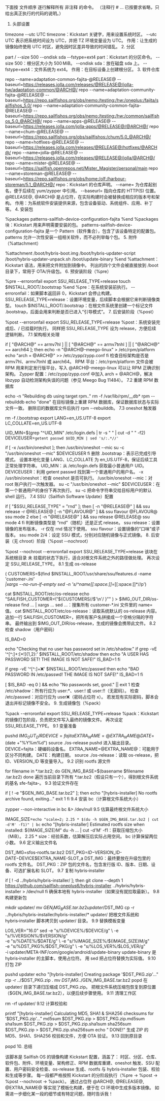 下面按 文件顺序 逐行解释所有 非注释 的命令。
（注释行 # … 已按要求省略，只给出真正执行的代码的说明。）

1. 头部设置

timezone --utc UTC
timezone：Kickstart 关键字，用来设置系统时区。
--utc UTC 表示把系统时间设为 UTC，并把 TZ 环境变量设为 UTC。
作用：让生成的镜像始终使用 UTC 时区，避免因时区差异导致的时间错乱。
2. 分区

part / --size 500 --ondisk sda --fstype=ext4
part：Kickstart 的分区命令。
--size 500：根分区大小为 500 MiB。
--ondisk sda：放在磁盘 sda 上。
--fstype=ext4：文件系统为 ext4。
作用：在目标设备上创建根分区。
3. 软件仓库

repo --name=adaptation-common-fajita-@RELEASE@ --baseurl=https://releases.jolla.com/releases/@RELEASE@/jolla-hw/adaptation-common/@ARCH@/
repo --name=adaptation-community-fajita-@RELEASE@ --baseurl=https://repo.sailfishos.org/obs/nemo:/testing:/hw:/oneplus:/fajita/sailfishos_5.0/
repo --name=adaptation-community-common-fajita-@RELEASE@ --baseurl=https://repo.sailfishos.org/obs/nemo:/testing:/hw:/common/sailfishos_5.0_@ARCH@/
repo --name=apps-@RELEASE@ --baseurl=https://releases.jolla.com/jolla-apps/@RELEASE@/@ARCH@/
repo --name=chum-@RELEASE@ --baseurl=https://repo.sailfishos.org/obs/sailfishos:/chum/5.0_@ARCH@/
repo --name=hotfixes-@RELEASE@ --baseurl=https://releases.jolla.com/releases/@RELEASE@/hotfixes/@ARCH@/
repo --name=jolla-@RELEASE@ --baseurl=https://releases.jolla.com/releases/@RELEASE@/jolla/@ARCH@/
repo --name=mister-@RELEASE@ --baseurl=https://sailfish.openrepos.net/Mister_Magister/personal/main
repo --name=storeman-@RELEASE@ --baseurl=https://repo.sailfishos.org/obs/home:/olf:/harbour-storeman/5.1_@ARCH@/
repo：Kickstart 的仓库声明。
--name= 为仓库起别名，便于后续在 yum/zypper 中引用。
--baseurl= 指向仓库的 HTTP(S) 位置。
@RELEASE@, @ARCH@ 是占位符，在实际构建时会被替换成相应的版本号和架构。
作用：为系统软件安装提供来源，包含设备驱动、系统组件、应用、补丁等。
4. 安装包

%packages
patterns-sailfish-device-configuration-fajita
%end
%packages 块：Kickstart 用来声明需要安装的包。
patterns-sailfish-device-configuration-fajita 是一个 Pattern（软件集合），包含了该设备特定的配置包。
patterns 允许一次性安装一组相关软件，而不必列举每个包。
5. 附件（%attachment）

%attachment
/boot/hybris-boot.img
/boot/hybris-updater-script
/boot/hybris-updater-unpack.sh
/boot/update-binary
%end
%attachment：Kickstart 语法，用来把文件附加到镜像中。
列出的四个文件会被直接放到 /boot 目录下，常用于 OTA/升级包。
6. 预安装阶段（%pre）

%pre --erroronfail
export SSU_RELEASE_TYPE=release
touch $INSTALL_ROOT/.bootstrap
%end
%pre：在系统安装前执行。
--erroronfail：如果脚本返回非 0，Kickstart 会停止构建。
SSU_RELEASE_TYPE=release：设置环境变量，后续脚本会根据它来判断镜像类型。
touch $INSTALL_ROOT/.bootstrap：在根文件系统里创建一个标记文件 .bootstrap，后面会用来判断是否已进入“引导模式”。
7. 后安装阶段（%post）

%post --erroronfail
export SSU_RELEASE_TYPE=release
%post：系统安装完成后、/ 已挂载时执行。
同样把 SSU_RELEASE_TYPE 设为 release，方便后续逻辑判断。
7.1 架构相关处理

if [ "@ARCH@" == armv7hl ] || [ "@ARCH@" == armv7tnhl ] || [ "@ARCH@" == aarch64 ]; then
    echo -n "@ARCH@-meego-linux" > /etc/rpm/platform
    echo "arch = @ARCH@" >> /etc/zypp/zypp.conf
fi
检查目标架构是否是 armv7hl、armv7tnhl 或 aarch64。
RPM 平台：/etc/rpm/platform 文件会被 RPM 用来判定发行版平台，写入 @ARCH@-meego-linux 可以让 RPM 正确识别架构。
Zypper 配置：/etc/zypp/zypp.conf 中加入 arch = @ARCH@，解决 libzypp 自动检测架构失误的问题（参见 Meego Bug 11484）。
7.2 重建 RPM 数据库

echo -n "Rebuilding db using target rpm.."
rm -f /var/lib/rpm/__db*
rpm --rebuilddb
echo "done"
在目标镜像上重建 RPM 数据库，保证数据库状态与实际文件一致。
删除旧的数据库文件后执行 rpm --rebuilddb。
7.3 oneshot 触发器

rm -f /.bootstrap
export LANG=en_US.UTF-8
export LC_COLLATE=en_US.UTF-8

UID_MIN=$(grep "^UID_MIN" /etc/login.defs |  tr -s " " | cut -d " " -f2)
DEVICEUSER=`getent passwd $UID_MIN | sed 's/:.*//'`

if [ -x /usr/bin/oneshot ]; then
   /usr/bin/oneshot --mic
   su -c "/usr/bin/oneshot --mic" $DEVICEUSER
fi
删除 .bootstrap：表示已完成引导模式。
设置本地化变量 LANG、LC_COLLATE 为 en_US.UTF-8，保证后续工具正常处理字符串。
UID_MIN：从 /etc/login.defs 获取最小普通用户 UID。
DEVICEUSER：利用 getent passwd 找到第一个普通用户的用户名。
-x /usr/bin/oneshot：检查 oneshot 是否可执行。
/usr/bin/oneshot --mic：对 root 账户执行一次触发器。
su -c "/usr/bin/oneshot --mic" $DEVICEUSER：在第一个普通用户的身份下再次执行。
su -c 把命令字符串交给目标用户的默认 shell 运行。
7.4 SSU（Sailfish Software Update）配置

if [ "$SSU_RELEASE_TYPE" = "rnd" ]; then
    [ -n "@RELEASE@" ] && ssu release -r @RELEASE@
    [ -n "@FLAVOUR@" ] && ssu flavour @FLAVOUR@
    ssu mode 2
else
    [ -n "@RELEASE@" ] && ssu release @RELEASE@
    ssu mode 4
fi
判断镜像类型是 “rnd”（随机）还是正式 release。
ssu release：设置镜像的发布版本。
-r 仅在 rnd 情况下使用。
ssu flavour：设置镜像的“口味”或子版本。
ssu mode 2/4：设定 SSU 模式，分别对应随机镜像与正式镜像。
8. 后安装（无 chroot）阶段（%post --nochroot）

%post --nochroot --erroronfail
export SSU_RELEASE_TYPE=release
该块在系统根目录 未 挂载的状态下执行，适合对根文件系统之外的路径做处理。
再次设定 SSU_RELEASE_TYPE。
8.1 生成 os-release

(
CUSTOMERS=$(find $INSTALL_ROOT/usr/share/ssu/features.d -name 'customer-*.ini' \
    |xargs --no-run-if-empty sed -n 's/^name[[:space:]]*=[[:space:]]*//p')

cat $INSTALL_ROOT/etc/os-release
echo "SAILFISH_CUSTOMER=\"${CUSTOMERS//$'\n'/ }\""
) > $IMG_OUT_DIR/os-release
find … | xargs … sed …：搜集所有 customer-*.ini 文件里的 name= 值。
cat $INSTALL_ROOT/etc/os-release：读取系统默认的 os-release 内容。
追加一行 SAILFISH_CUSTOMER=，把所有客户名拼接成一个空格分隔的字符串。
最终输出到 $IMG_OUT_DIR/os-release，生成的镜像会携带此文件。
8.2 检查 shadow（用户密码）

IS_BAD=0

echo "Checking that no user has password set in /etc/shadow."
if grep -vE '^[^:]+:[*!]{1,2}:' $INSTALL_ROOT/etc/shadow
then
    echo "A USER HAS PASSWORD SET! THE IMAGE IS NOT SAFE!"
    IS_BAD=1
fi

if grep -vE '^[^:]+:x:' $INSTALL_ROOT/etc/passwd
then
    echo "BAD PASSWORD IN /etc/passwd! THE IMAGE IS NOT SAFE!"
    IS_BAD=1
fi

[ $IS_BAD -eq 0 ] && echo "No passwords set, good." || exit 1
检查 /etc/shadow：所有行应为 user:*、user:! 或 user:!!（无密码）。
检查 /etc/passwd：对应行应为 user:x:（密码占位符 x）。
若发现有实际密码，脚本会退出并标记镜像不安全。
9. 生成镜像包（%pack）

%pack --erroronfail
export SSU_RELEASE_TYPE=release
%pack：Kickstart 的镜像打包阶段，负责把文件写入最终的镜像文件。
再次设定 SSU_RELEASE_TYPE。
9.1 变量准备

pushd $IMG_OUT_DIR
DEVICE=fajita
EXTRA_NAME=@EXTRA_NAME@
DATE=$(date +"%Y%m%d")
source ./os-release
pushd 进入输出目录。
DEVICE=fajita：硬编码设备名。
EXTRA_NAME=@EXTRA_NAME@：可能用于区分不同构建。
DATE：构建日期。
source ./os-release：读取 os-release，把 ID、VERSION_ID 等变量导入。
9.2 识别 rootfs 源文件

for filename in *.tar.bz2; do
    GEN_IMG_BASE=$(basename $filename .tar.bz2)
done
遍历当前目录下所有 *.tar.bz2（假设只有一个），得到根文件系统的基名 sfe-fajita-<ver>。
9.3 验证文件存在

if [ ! -e "$GEN_IMG_BASE.tar.bz2" ]; then
    echo "[hybris-installer] No rootfs archive found, exiting..."
    exit 1
fi
9.4 安装 bc（计算根文件系统大小）

zypper --non-interactive in bc &> /dev/null
9.5 估算最终根文件系统大小

IMAGE_SIZE=`echo "scale=2; 2.25 * $(du -h $GEN_IMG_BASE.tar.bz2 | cut -d'M' -f1)" | bc`
echo "[hybris-installer] Estimated rootfs size when installed: ${IMAGE_SIZE}M"
du -h … | cut -d'M' -f1：获取压缩包大小（MiB）。
2.25 * size：经验系数，估算解压后实际占用空间。
bc 计算保留两位小数。
9.6 定义输出文件名

DST_IMG=sfos-rootfs.tar.bz2
DST_PKG=$ID-$VERSION_ID-$DATE-$DEVICE$EXTRA_NAME-SLOT_a
DST_IMG：最终要放在升级包里的 rootfs 文件名。
DST_PKG：ZIP 包的文件名，包含发行版 ID、版本、日期、设备、可选扩展名和 SLOT。
9.7 复制 hybris‑installer

if [ ! -d ../hybris/hybris-installer/ ]; then
    git clone --depth 1 https://github.com/sailfish-oneplus6/hybris-installer ../hybris/hybris-installer > /dev/null
fi
确保本地有 hybris-installer（如果没有就拉取最新）。
9.8 构建更新包

mkdir updater/
mv $GEN_IMG_BASE.tar.bz2 updater/$DST_IMG
cp -r ../hybris/hybris-installer/hybris-installer/* updater/
把根文件系统和 hybris‑installer 脚本拷贝到 updater/ 目录。
9.9 替换模板变量

LOS_VER="16.0"
sed -e "s/%DEVICE%/$DEVICE/g" \
    -e "s/%VERSION%/$VERSION/g" \
    -e "s/%DATE%/$DATE/g" \
    -e "s/%IMAGE_SIZE%/${IMAGE_SIZE}M/g" \
    -e "s/%DST_PKG%/$DST_PKG/g" \
    -e "s/%LOS_VER%/$LOS_VER/g" \
    -i updater/META-INF/com/google/android/update-binary
update-binary 是 hybris‑installer 的主脚本，使用占位符。
用 sed 把占位符替换为实际值。
9.10 打包 ZIP

pushd updater
echo "[hybris-installer] Creating package '$DST_PKG.zip'..."
zip -r ../$DST_PKG.zip .
mv $DST_IMG ../$GEN_IMG_BASE.tar.bz2
popd
在 updater/ 目录下递归压缩成 DST_PKG.zip。
把根文件系统压缩包恢复到原位置（$GEN_IMG_BASE.tar.bz2），以便后续步骤使用。
9.11 清理工作区

rm -rf updater/
9.12 计算校验和

printf "[hybris-installer] Calculating MD5, SHA1 & SHA256 checksums for '$DST_PKG.zip'..."
md5sum $DST_PKG.zip > $DST_PKG.zip.md5sum
sha1sum $DST_PKG.zip > $DST_PKG.zip.sha1sum
sha256sum $DST_PKG.zip > $DST_PKG.zip.sha256sum
echo " DONE!"
生成 ZIP 的 MD5、SHA1、SHA256 校验和文件，方便 OTA 验证。
9.13 回到原目录

popd
10. 总结

该脚本是 Sailfish OS 的镜像构建 Kickstart 配置，涵盖了：
时区、分区、仓库、软件包、附件、环境变量、架构修正、RPM 数据库重建、oneshot 触发、SSU 配置、用户密码安全检查、os-release 生成、rootfs 与 hybris‑installer 包装、校验和生成等步骤。
每一段都严格按照 Kickstart 的分阶段执行（%pre → %post → %post --nochroot → %pack）。
通过占位符 @ARCH@, @RELEASE@, @EXTRA_NAME@ 等实现了模板化构建，便于在 CI 环境中生成多版本镜像。
如需进一步细化某一段的细节或有特定问题，随时告诉我！
